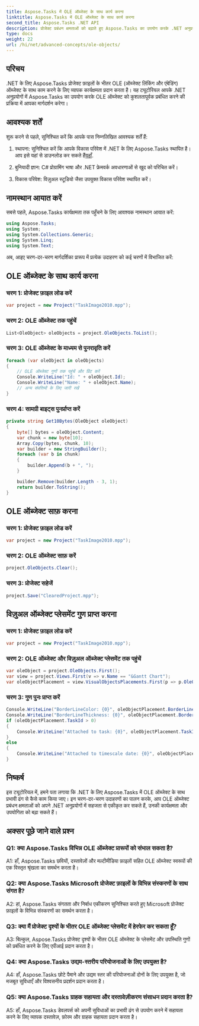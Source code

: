 ```yaml
---
title: Aspose.Tasks में OLE ऑब्जेक्ट के साथ कार्य करना
linktitle: Aspose.Tasks में OLE ऑब्जेक्ट के साथ कार्य करना
second_title: Aspose.Tasks .NET API
description: प्रोजेक्ट प्रबंधन क्षमताओं को बढ़ाते हुए Aspose.Tasks का उपयोग करके .NET अनुप्रयोगों में OLE ऑब्जेक्ट के साथ कुशलतापूर्वक काम करना सीखें।
type: docs
weight: 22
url: /hi/net/advanced-concepts/ole-objects/
---
```

## परिचय

.NET के लिए Aspose.Tasks प्रोजेक्ट फ़ाइलों के भीतर OLE (ऑब्जेक्ट लिंकिंग और एंबेडिंग) ऑब्जेक्ट के साथ काम करने के लिए व्यापक कार्यक्षमता प्रदान करता है। यह ट्यूटोरियल आपके .NET अनुप्रयोगों में Aspose.Tasks का उपयोग करके OLE ऑब्जेक्ट को कुशलतापूर्वक प्रबंधित करने की प्रक्रिया में आपका मार्गदर्शन करेगा।

## आवश्यक शर्तें

शुरू करने से पहले, सुनिश्चित करें कि आपके पास निम्नलिखित आवश्यक शर्तें हैं:

1.  स्थापना: सुनिश्चित करें कि आपके विकास परिवेश में .NET के लिए Aspose.Tasks स्थापित है। आप इसे यहां से डाउनलोड कर सकते हैं[यहाँ](https://releases.aspose.com/tasks/net/).

2. बुनियादी ज्ञान: C# प्रोग्रामिंग भाषा और .NET फ्रेमवर्क अवधारणाओं से खुद को परिचित करें।

3. विकास परिवेश: विज़ुअल स्टूडियो जैसा उपयुक्त विकास परिवेश स्थापित करें।

## नामस्थान आयात करें

सबसे पहले, Aspose.Tasks कार्यक्षमता तक पहुँचने के लिए आवश्यक नामस्थान आयात करें:

```csharp
using Aspose.Tasks;
using System;
using System.Collections.Generic;
using System.Linq;
using System.Text;


```

अब, आइए चरण-दर-चरण मार्गदर्शिका प्रारूप में प्रत्येक उदाहरण को कई चरणों में विभाजित करें:

## OLE ऑब्जेक्ट के साथ कार्य करना

### चरण 1: प्रोजेक्ट फ़ाइल लोड करें
```csharp
var project = new Project("TaskImage2010.mpp");
```

### चरण 2: OLE ऑब्जेक्ट तक पहुंचें
```csharp
List<OleObject> oleObjects = project.OleObjects.ToList();
```

### चरण 3: OLE ऑब्जेक्ट के माध्यम से पुनरावृति करें
```csharp
foreach (var oleObject in oleObjects)
{
    // OLE ऑब्जेक्ट गुणों तक पहुंचें और प्रिंट करें
    Console.WriteLine("Id: " + oleObject.Id);
    Console.WriteLine("Name: " + oleObject.Name);
    // अन्य संपत्तियों के लिए जारी रखें
}
```

### चरण 4: सामग्री बाइट्स पुनर्प्राप्त करें
```csharp
private string Get10Bytes(OleObject oleObject)
{
    byte[] bytes = oleObject.Content;
    var chunk = new byte[10];
    Array.Copy(bytes, chunk, 10);
    var builder = new StringBuilder();
    foreach (var b in chunk)
    {
        builder.Append(b + ", ");
    }

    builder.Remove(builder.Length - 3, 1);
    return builder.ToString();
}
```

## OLE ऑब्जेक्ट साफ़ करना

### चरण 1: प्रोजेक्ट फ़ाइल लोड करें
```csharp
var project = new Project("TaskImage2010.mpp");
```

### चरण 2: OLE ऑब्जेक्ट साफ़ करें
```csharp
project.OleObjects.Clear();
```

### चरण 3: प्रोजेक्ट सहेजें
```csharp
project.Save("ClearedProject.mpp");
```

## विज़ुअल ऑब्जेक्ट प्लेसमेंट गुण प्राप्त करना

### चरण 1: प्रोजेक्ट फ़ाइल लोड करें
```csharp
var project = new Project("TaskImage2010.mpp");
```

### चरण 2: OLE ऑब्जेक्ट और विज़ुअल ऑब्जेक्ट प्लेसमेंट तक पहुंचें
```csharp
var oleObject = project.OleObjects.First();
var view = project.Views.First(v => v.Name == "&Gantt Chart");
var oleObjectPlacement = view.VisualObjectsPlacements.First(p => p.OleObjectId == oleObject.Id);
```

### चरण 3: गुण पुनः प्राप्त करें
```csharp
Console.WriteLine("BorderLineColor: {0}", oleObjectPlacement.BorderLineColor);
Console.WriteLine("BorderLineThickness: {0}", oleObjectPlacement.BorderLineThickness);
if (oleObjectPlacement.TaskId > 0)
{
    Console.WriteLine("Attached to task: {0}", oleObjectPlacement.TaskId);
}
else
{
    Console.WriteLine("Attached to timescale date: {0}", oleObjectPlacement.TimescaleDate);
}
```

## निष्कर्ष

इस ट्यूटोरियल में, हमने पता लगाया कि .NET के लिए Aspose.Tasks में OLE ऑब्जेक्ट के साथ प्रभावी ढंग से कैसे काम किया जाए। इन चरण-दर-चरण उदाहरणों का पालन करके, आप OLE ऑब्जेक्ट प्रबंधन क्षमताओं को अपने .NET अनुप्रयोगों में सहजता से एकीकृत कर सकते हैं, उनकी कार्यक्षमता और उपयोगिता को बढ़ा सकते हैं।

## अक्सर पूछे जाने वाले प्रश्न

### Q1: क्या Aspose.Tasks विभिन्न OLE ऑब्जेक्ट प्रारूपों को संभाल सकता है?

A1: हाँ, Aspose.Tasks छवियों, दस्तावेज़ों और मल्टीमीडिया फ़ाइलों सहित OLE ऑब्जेक्ट स्वरूपों की एक विस्तृत श्रृंखला का समर्थन करता है।

### Q2: क्या Aspose.Tasks Microsoft प्रोजेक्ट फ़ाइलों के विभिन्न संस्करणों के साथ संगत है?

A2: हां, Aspose.Tasks संगतता और निर्बाध एकीकरण सुनिश्चित करते हुए Microsoft प्रोजेक्ट फ़ाइलों के विभिन्न संस्करणों का समर्थन करता है।

### Q3: क्या मैं प्रोजेक्ट दृश्यों के भीतर OLE ऑब्जेक्ट प्लेसमेंट में हेरफेर कर सकता हूँ?

A3: बिल्कुल, Aspose.Tasks प्रोजेक्ट दृश्यों के भीतर OLE ऑब्जेक्ट के प्लेसमेंट और उपस्थिति गुणों को प्रबंधित करने के लिए एपीआई प्रदान करता है।

### Q4: क्या Aspose.Tasks उद्यम-स्तरीय परियोजनाओं के लिए उपयुक्त है?

A4: हाँ, Aspose.Tasks छोटे पैमाने और उद्यम स्तर की परियोजनाओं दोनों के लिए उपयुक्त है, जो मजबूत सुविधाएँ और विश्वसनीय प्रदर्शन प्रदान करता है।

### Q5: क्या Aspose.Tasks ग्राहक सहायता और दस्तावेज़ीकरण संसाधन प्रदान करता है?

A5: हाँ, Aspose.Tasks डेवलपर्स को अपनी सुविधाओं का प्रभावी ढंग से उपयोग करने में सहायता करने के लिए व्यापक दस्तावेज़, फ़ोरम और ग्राहक सहायता प्रदान करता है।